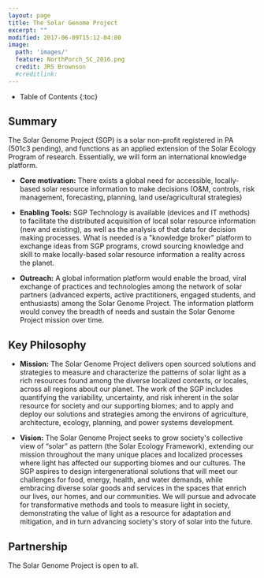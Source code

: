 ```yaml
---
layout: page
title: The Solar Genome Project
excerpt: ""
modified: 2017-06-09T15:12-04:00
image:
  path: 'images/'
  feature: NorthPorch_SC_2016.png
  credit: JRS Brownson
  #creditlink: 
---
```


* Table of Contents
{:toc}

## Summary

The Solar Genome Project (SGP) is a solar non-profit registered in PA (501c3 pending), and functions as an applied extension of the Solar Ecology Program of research. Essentially, we will form an international knowledge platform.

* **Core motivation:** There exists a global need for accessible, locally-based solar resource information to make decisions (O&M, controls, risk management, forecasting, planning, land use/agricultural strategies)

* **Enabling Tools:** SGP Technology is available (devices and IT methods) to facilitate the distributed acquisition of local solar resource information (new and existing), as well as the analysis of that data for decision making processes. What is needed is a "knowledge broker" platform to exchange ideas from SGP programs, crowd sourcing knowledge and skill to make locally-based solar resource information a reality across the planet.

* **Outreach:** A global information platform would enable the broad, viral exchange of practices and technologies among the network of solar partners (advanced experts, active practitioners, engaged students, and enthusiasts) among the Solar Genome Project. The information platform would convey the breadth of needs and sustain the Solar Genome Project mission over time.  
        

## Key Philosophy

* **Mission:** The Solar Genome Project delivers open sourced solutions and strategies to measure and characterize the patterns of solar light as a rich resources found among the diverse localized contexts, or locales, across all regions about our planet. The work of the SGP includes quantifying the variability, uncertainty, and risk inherent in the solar  resource for society and our supporting biomes; and to apply and deploy our solutions and strategies among the environs of agriculture, architecture, ecology, planning, and power systems development.

* **Vision:** The Solar Genome Project seeks to grow society's collective view of “solar” as pattern (the Solar Ecology Framework), extending our mission throughout the many unique places and localized processes where light has affected our supporting biomes and our cultures. The SGP aspires to design intergenerational solutions that will meet our challenges for food, energy, health, and water demands, while embracing diverse solar goods and services in the spaces that enrich our lives, our homes, and our communities. We will pursue and advocate for transformative methods and tools to measure light in society, demonstrating the value of light as a resource for adaptation and mitigation, and in turn advancing society's story of solar into the future.

## Partnership

The Solar Genome Project is open to all. 